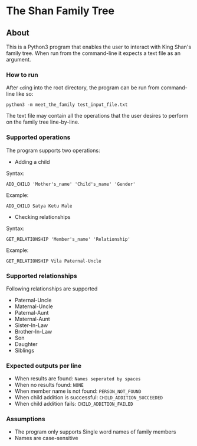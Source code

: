 # The Shan Family Tree

## About
This is a Python3 program that enables the user to interact with King Shan's family tree. When run from the 
command-line it expects a text file as an argument.

### How to run
After `cd`ing into the root directory, the program can be run from command-line like so:
```
python3 -m meet_the_family test_input_file.txt
```

The text file may contain all the operations that the user desires to perform on the family tree line-by-line. 

### Supported operations
The program supports two operations:

* Adding a child

Syntax:
```
ADD_CHILD 'Mother's_name' 'Child's_name' 'Gender'
```
Example:
```
ADD_CHILD Satya Ketu Male
```

* Checking relationships

Syntax:
```
GET_RELATIONSHIP 'Member's_name' 'Relationship'
```
Example:
```
GET_RELATIONSHIP Vila Paternal-Uncle
```

### Supported relationships
Following relationships are supported
* Paternal-Uncle
* Maternal-Uncle
* Paternal-Aunt
* Maternal-Aunt
* Sister-In-Law
* Brother-In-Law
* Son
* Daughter
* Siblings

### Expected outputs per line
* When results are found: `Names seperated by spaces`
* When no results found: `NONE`
* When member name is not found: `PERSON_NOT_FOUND`
* When child addition is successful: `CHILD_ADDITION_SUCCEEDED`
* When child addition fails: `CHILD_ADDITION_FAILED`

### Assumptions
* The program only supports Single word names of family members
* Names are case-sensitive

